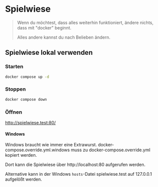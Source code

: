 # Spielwiese

> Wenn du möchtest, dass alles weiterhin funktioniert,
> ändere nichts, dass mit "docker" beginnt.
> 
> Alles andere kannst du nach Belieben ändern.

## Spielwiese lokal verwenden

### Starten

```bash
docker compose up -d
```

### Stoppen

```bash
docker compose down
```

### Öffnen

http://spielwiese.test:80/

#### Windows

Windows braucht wie immer eine Extrawurst.
docker-compose.override.yml.windows muss zu docker-compose.override.yml kopiert werden.

Dort kann die Spielwiese über http://localhost:80 aufgerufen werden.

Alternative kann in der Windows `hosts`-Datei spielwiese.test auf 127.0.0.1 aufgelößt werden.